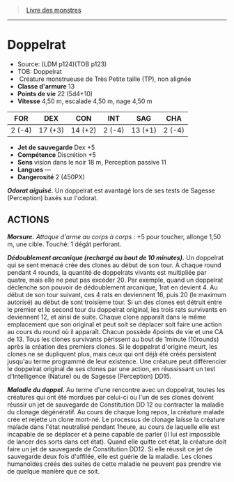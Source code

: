 ﻿> [Livre des monstres](tome_of_beasts.md)

---

# Doppelrat

- Source: (LDM p124)(TOB p123)
- TOB: Doppelrat
-  Créature monstrueuse de Très Petite taille (TP), non alignée
- **Classe d'armure** 13
- **Points de vie** 22 (5d4+10)
- **Vitesse** 4,50 m, escalade 4,50 m, nage 4,50 m

|FOR|DEX|CON|INT|SAG|CHA|
|---|---|---|---|---|---|
|2 (-4)|17 (+3)|14 (+2)|2 (-4)|13 (+1)|2 (-4)|

- **Jet de sauvegarde** Dex +5
- **Compétence** Discrétion +5
- **Sens** vision dans le noir 18 m, Perception passive 11
- **Langues** —
- **Dangerosité** 2 (450PX)

**_Odorat aiguisé._** Un doppelrat est avantagé lors de ses tests de Sagesse (Perception) basés sur l'odorat.

## ACTIONS

**_Morsure._** _Attaque d'arme au corps à corps :_ +5 pour toucher, allonge 1,50 m, une cible. Touché: 1 dégât perforant.

**_Dédoublement arcanique (rechargé au bout de 10 minutes)._** Un doppelrat qui se sent menacé crée des clones au début de son tour. À chaque round pendant 4 rounds, la quantité de doppelrats vivants est multipliée par quatre, mais elle ne peut pas excéder 20. Par exemple, quand un doppelrat déclenche son pouvoir de dédoublement arcanique, 1rat en devient 4. Au début de son tour suivant, ces 4 rats en deviennent 16, puis 20 (le maximum autorisé) au début de sont troisième tour. Si un des clones est détruit entre le premier et le second tour du doppelrat original, les trois rats survivants en deviennent 12, et ainsi de suite. Chaque clone apparaît dans le même emplacement que son original et peut soit se déplacer soit faire une action au cours du round où il apparaît. Chacun possède 4points de vie et une CA de 13. Tous les clones survivants périssent au bout de 1minute (10rounds) après la création des premiers clones. Si le doppelrat d'origine meurt, les clones ne se dupliquent plus, mais ceux qui ont déjà été créés persistent jusqu'au terme programmé de leur existence. Une créature peut différencier le doppelrat original de ses clones par une action, en réussissant un test d'Intelligence (Nature) ou de Sagesse (Perception) DD15.

**_Maladie du doppel._** Au terme d'une rencontre avec un doppelrat, toutes les créatures qui ont été mordues par celui-ci ou l'un de ses clones doivent réussir un jet de sauvegarde de Constitution DD 12 ou contracter la maladie du clonage dégénératif. Au cours de chaque long repos, la créature malade crée et rejette un clone mort-né. Le processus de clonage laisse la créature malade dans l'état neutralisé pendant 1heure, au cours de laquelle elle est incapable de se déplacer et à peine capable de parler (il lui est impossible de lancer des sorts dans cet état). Quand elle quitte cet état, la créature doit faire un jet de sauvegarde de Constitution DD12. Si elle réussit ce jet de sauvegarde deux fois d'affilée, elle est guérie de la maladie. Les clones humanoïdes créés des suites de cette maladie ne peuvent pas prendre vie de quelque manière que ce soit.

